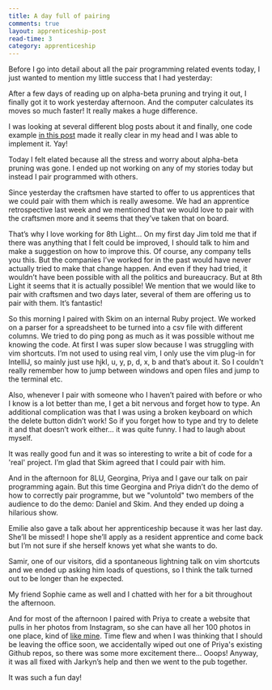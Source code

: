 ```yaml
---
title: A day full of pairing
comments: true
layout: apprenticeship-post
read-time: 3
category: apprenticeship
---
```


Before I go into detail about all the pair programming related events today, I just wanted to mention my little success that I had yesterday:

After a few days of reading up on alpha-beta pruning and trying it out, I finally got it to work yesterday afternoon. And the computer calculates its moves so much faster! It really makes a huge difference.

<!--break-->

I was looking at several different blog posts about it and finally, one code example [in this post](https://www3.ntu.edu.sg/home/ehchua/programming/java/JavaGame_TicTacToe_AI.html) made it really clear in my head and I was able to implement it.  Yay!

Today I felt elated because all the stress and worry about alpha-beta pruning was gone. I ended up not working on any of my stories today but instead I pair programmed with others. 

Since yesterday the craftsmen have started to offer to us apprentices that we could pair with them which is really awesome. We had an apprentice retrospective last week and we mentioned that we would love to pair with the craftsmen more and it seems that they’ve taken that on board.

That’s why I love working for 8th Light… On my first day Jim told me that if there was anything that I felt could be improved, I should talk to him and make a suggestion on how to improve this. Of course, any company tells you this. But the companies I’ve worked for in the past would have never actually tried to make that change happen. And even if they had tried, it wouldn’t have been possible with all the politics and bureaucracy. But at 8th Light it seems that it is actually possible! We mention that we would like to pair with craftsmen and two days later, several of them are offering us to pair with them. It’s fantastic!

So this morning I paired with Skim on an internal Ruby project. We worked on a parser for a spreadsheet to be turned into a csv file with different columns. We tried  to do ping pong as much as it was possible without me knowing the code. At first I was super slow because I was struggling with vim shortcuts. I’m not used to using real vim, I only use the vim plug-in for IntelliJ, so mainly just use hjkl, u, y, p, d, x, b and that’s about it. So I couldn't really remember how to jump between windows and open files and jump to the terminal etc.

Also, whenever I pair with someone who I haven’t paired with before or who I know is a lot better than me, I get a bit nervous and forget how to type. An additional complication was that I was using a broken keyboard on which the delete button didn’t work! So if you forget how to type and try to delete it and that doesn’t work either… it was quite funny. I had to laugh about myself.

It was really good fun and it was so interesting to write a bit of code for a 'real' project. I’m glad that Skim agreed that I could pair with him.

And in the afternoon for 8LU, Georgina, Priya and I gave our talk on pair programming again. But this time Georgina and Priya didn’t do the demo of how to correctly pair programme, but we "voluntold" two members of the audience to do the demo: Daniel and Skim. And they ended up doing a hilarious show.

Emilie also gave a talk about her apprenticeship because it was her last day. She’ll be missed! I hope she’ll apply as a resident apprentice and come back but I’m not sure if she herself knows yet what she wants to do. 

Samir, one of our visitors, did a spontaneous lightning talk on vim shortcuts and we ended up asking him loads of questions, so I think the talk turned out to be longer than he expected.

My friend Sophie came as well and I chatted with her for a bit throughout the afternoon.

And for most of the afternoon I paired with Priya to create a website that pulls in her photos from Instagram, so she can have all her 100 photos in one place, kind of [like mine](/100-days-100-photos). Time flew and when I was thinking that I should be leaving the office soon, we accidentally wiped out one of Priya's existing Github repos, so there was some more excitement there… Ooops! Anyway, it was all fixed with Jarkyn’s help and then we went to the pub together.

It was such a fun day!